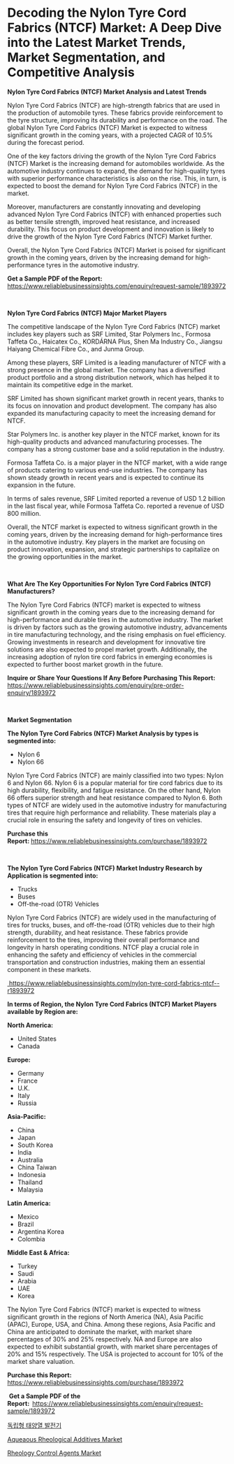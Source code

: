 <p><h1>Decoding the Nylon Tyre Cord Fabrics (NTCF) Market: A Deep Dive into the Latest Market Trends, Market Segmentation, and Competitive Analysis</h1></p><p><strong>Nylon Tyre Cord Fabrics (NTCF) Market Analysis and Latest Trends</strong></p>
<p><p>Nylon Tyre Cord Fabrics (NTCF) are high-strength fabrics that are used in the production of automobile tyres. These fabrics provide reinforcement to the tyre structure, improving its durability and performance on the road. The global Nylon Tyre Cord Fabrics (NTCF) Market is expected to witness significant growth in the coming years, with a projected CAGR of 10.5% during the forecast period.</p><p>One of the key factors driving the growth of the Nylon Tyre Cord Fabrics (NTCF) Market is the increasing demand for automobiles worldwide. As the automotive industry continues to expand, the demand for high-quality tyres with superior performance characteristics is also on the rise. This, in turn, is expected to boost the demand for Nylon Tyre Cord Fabrics (NTCF) in the market.</p><p>Moreover, manufacturers are constantly innovating and developing advanced Nylon Tyre Cord Fabrics (NTCF) with enhanced properties such as better tensile strength, improved heat resistance, and increased durability. This focus on product development and innovation is likely to drive the growth of the Nylon Tyre Cord Fabrics (NTCF) Market further.</p><p>Overall, the Nylon Tyre Cord Fabrics (NTCF) Market is poised for significant growth in the coming years, driven by the increasing demand for high-performance tyres in the automotive industry.</p></p>
<p><strong>Get a Sample PDF of the Report:&nbsp;</strong> <a href="https://www.reliablebusinessinsights.com/enquiry/request-sample/1893972">https://www.reliablebusinessinsights.com/enquiry/request-sample/1893972</a></p>
<p>&nbsp;</p>
<p><strong>Nylon Tyre Cord Fabrics (NTCF) Major Market Players</strong></p>
<p><p>The competitive landscape of the Nylon Tyre Cord Fabrics (NTCF) market includes key players such as SRF Limited, Star Polymers Inc., Formosa Taffeta Co., Haicatex Co., KORDÁRNA Plus, Shen Ma Industry Co., Jiangsu Haiyang Chemical Fibre Co., and Junma Group. </p><p>Among these players, SRF Limited is a leading manufacturer of NTCF with a strong presence in the global market. The company has a diversified product portfolio and a strong distribution network, which has helped it to maintain its competitive edge in the market. </p><p>SRF Limited has shown significant market growth in recent years, thanks to its focus on innovation and product development. The company has also expanded its manufacturing capacity to meet the increasing demand for NTCF. </p><p>Star Polymers Inc. is another key player in the NTCF market, known for its high-quality products and advanced manufacturing processes. The company has a strong customer base and a solid reputation in the industry. </p><p>Formosa Taffeta Co. is a major player in the NTCF market, with a wide range of products catering to various end-use industries. The company has shown steady growth in recent years and is expected to continue its expansion in the future.</p><p>In terms of sales revenue, SRF Limited reported a revenue of USD 1.2 billion in the last fiscal year, while Formosa Taffeta Co. reported a revenue of USD 800 million. </p><p>Overall, the NTCF market is expected to witness significant growth in the coming years, driven by the increasing demand for high-performance tires in the automotive industry. Key players in the market are focusing on product innovation, expansion, and strategic partnerships to capitalize on the growing opportunities in the market.</p></p>
<p>&nbsp;</p>
<p><strong>What Are The Key Opportunities For Nylon Tyre Cord Fabrics (NTCF) Manufacturers?</strong></p>
<p><p>The Nylon Tyre Cord Fabrics (NTCF) market is expected to witness significant growth in the coming years due to the increasing demand for high-performance and durable tires in the automotive industry. The market is driven by factors such as the growing automotive industry, advancements in tire manufacturing technology, and the rising emphasis on fuel efficiency. Growing investments in research and development for innovative tire solutions are also expected to propel market growth. Additionally, the increasing adoption of nylon tire cord fabrics in emerging economies is expected to further boost market growth in the future.</p></p>
<p><strong>Inquire or Share Your Questions If Any Before Purchasing This Report:</strong> <a href="https://www.reliablebusinessinsights.com/enquiry/pre-order-enquiry/1893972">https://www.reliablebusinessinsights.com/enquiry/pre-order-enquiry/1893972</a></p>
<p>&nbsp;</p>
<p><strong>Market Segmentation</strong></p>
<p><strong>The Nylon Tyre Cord Fabrics (NTCF) Market Analysis by types is segmented into:</strong></p>
<p><ul><li>Nylon 6</li><li>Nylon 66</li></ul></p>
<p><p>Nylon Tyre Cord Fabrics (NTCF) are mainly classified into two types: Nylon 6 and Nylon 66. Nylon 6 is a popular material for tire cord fabrics due to its high durability, flexibility, and fatigue resistance. On the other hand, Nylon 66 offers superior strength and heat resistance compared to Nylon 6. Both types of NTCF are widely used in the automotive industry for manufacturing tires that require high performance and reliability. These materials play a crucial role in ensuring the safety and longevity of tires on vehicles.</p></p>
<p><strong>Purchase this Report:&nbsp;</strong><a href="https://www.reliablebusinessinsights.com/purchase/1893972">https://www.reliablebusinessinsights.com/purchase/1893972</a></p>
<p>&nbsp;</p>
<p><strong>The Nylon Tyre Cord Fabrics (NTCF) Market Industry Research by Application is segmented into:</strong></p>
<p><ul><li>Trucks</li><li>Buses</li><li>Off-the-road (OTR) Vehicles</li></ul></p>
<p><p>Nylon Tyre Cord Fabrics (NTCF) are widely used in the manufacturing of tires for trucks, buses, and off-the-road (OTR) vehicles due to their high strength, durability, and heat resistance. These fabrics provide reinforcement to the tires, improving their overall performance and longevity in harsh operating conditions. NTCF play a crucial role in enhancing the safety and efficiency of vehicles in the commercial transportation and construction industries, making them an essential component in these markets.</p></p>
<p><a href="https://www.reliablebusinessinsights.com/nylon-tyre-cord-fabrics-ntcf--r1893972">&nbsp;https://www.reliablebusinessinsights.com/nylon-tyre-cord-fabrics-ntcf--r1893972</a></p>
<p><strong>In terms of Region, the Nylon Tyre Cord Fabrics (NTCF) Market Players available by Region are:</strong></p>
<p>
    <p> <strong> North America: </strong>
        <ul>
            <li>United States</li>
            <li>Canada</li>
        </ul>
        </p> 
    <p> <strong> Europe: </strong>
        <ul>
            <li>Germany</li>
            <li>France</li>
            <li>U.K.</li>
            <li>Italy</li>
            <li>Russia</li>
        </ul>
        </p> 
    <p> <strong> Asia-Pacific: </strong>
        <ul>
            <li>China</li>
            <li>Japan</li>
            <li>South Korea</li>
            <li>India</li>
            <li>Australia</li>
            <li>China Taiwan</li>
            <li>Indonesia</li>
            <li>Thailand</li>
            <li>Malaysia</li>
        </ul>
        </p> 
    <p> <strong> Latin America: </strong>
        <ul>
            <li>Mexico</li>
            <li>Brazil</li>
            <li>Argentina Korea</li>
            <li>Colombia</li>
        </ul>
        </p> 
    <p> <strong> Middle East & Africa: </strong>
        <ul>
            <li>Turkey</li>
            <li>Saudi</li>
            <li>Arabia</li>
            <li>UAE</li>
            <li>Korea</li>
        </ul>
    </p>
    </p>
<p><p>The Nylon Tyre Cord Fabrics (NTCF) market is expected to witness significant growth in the regions of North America (NA), Asia Pacific (APAC), Europe, USA, and China. Among these regions, Asia Pacific and China are anticipated to dominate the market, with market share percentages of 30% and 25% respectively. NA and Europe are also expected to exhibit substantial growth, with market share percentages of 20% and 15% respectively. The USA is projected to account for 10% of the market share valuation.</p></p>
<p><strong>Purchase this Report: </strong><a href="https://www.reliablebusinessinsights.com/purchase/1893972">https://www.reliablebusinessinsights.com/purchase/1893972</a></p>
<p>&nbsp;<strong>Get a Sample PDF of the Report:&nbsp;&nbsp;</strong><a href="https://www.reliablebusinessinsights.com/enquiry/request-sample/1893972">https://www.reliablebusinessinsights.com/enquiry/request-sample/1893972</a></p>
<p><strong></strong></p>
<p><p><a href="https://github.com/Evans21Bill/Market-Research-Report-List-1/blob/main/5581609145124.md">독립형 태양열 발전기</a></p><p><a href="https://github.com/sofayahoo2023/Market-Research-Report-List-5/blob/main/aqueaous-rheological-additives-market.md">Aqueaous Rheological Additives Market</a></p><p><a href="https://github.com/niyotibauri9/Market-Research-Report-List-1/blob/main/rheology-control-agents-market.md">Rheology Control Agents Market</a></p></p>